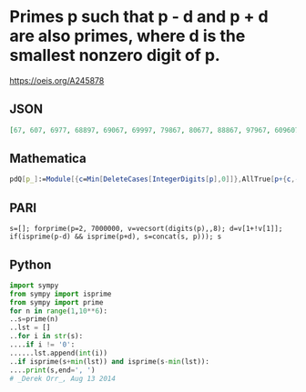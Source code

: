 # Primes p such that p \- d and p \+ d are also primes, where d is the smallest nonzero digit of p\.
https://oeis.org/A245878
## JSON
```JSON
[67, 607, 6977, 68897, 69067, 69997, 79867, 80677, 88867, 97967, 609607, 660067, 669667, 676987, 678767, 697687, 707677, 766867, 777677, 786697, 866087, 879667, 880667, 886987, 899687, 906707, 909767, 966997, 990967, 6069977, 6096907, 6097997, 6678877]
```
## Mathematica
```Mathematica
pdQ[p_]:=Module[{c=Min[DeleteCases[IntegerDigits[p],0]]},AllTrue[p+{c,-c},PrimeQ]]; Select[Prime[Range[460000]],pdQ] (* _Harvey P. Dale_, Feb 26 2023 *)
```
## PARI
```PARI
s=[]; forprime(p=2, 7000000, v=vecsort(digits(p),,8); d=v[1+!v[1]]; if(isprime(p-d) && isprime(p+d), s=concat(s, p))); s
```
## Python
```Python
import sympy
from sympy import isprime
from sympy import prime
for n in range(1,10**6):
..s=prime(n)
..lst = []
..for i in str(s):
....if i != '0':
......lst.append(int(i))
..if isprime(s+min(lst)) and isprime(s-min(lst)):
....print(s,end=', ')
# _Derek Orr_, Aug 13 2014
```
